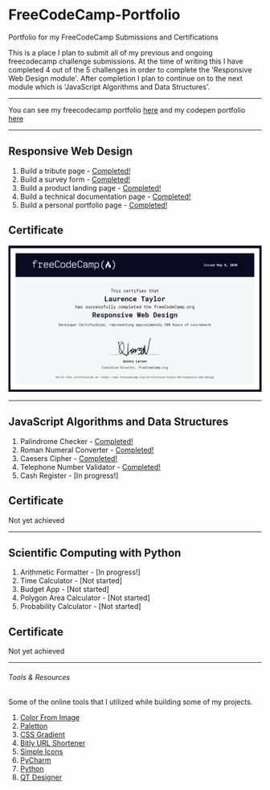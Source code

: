 # FreeCodeCamp-Portfolio
Portfolio for my FreeCodeCamp Submissions and Certifications

This is a place I plan to submit all of my previous and ongoing freecodecamp challenge submissions. At the time of writing this I have completed 4 out of the 5 challenges in order to complete the 'Responsive Web Design module'. After completion I plan to continue on to the next module which is 'JavaScript Algorithms and Data Structures'.

<hr>

You can see my freecodecamp portfolio [here](https://www.freecodecamp.org/taylor150) and my codepen portfolio [here](https://codepen.io/dashboard/)

<hr>

## Responsive Web Design
1. Build a tribute page - [Completed!](https://codepen.io/taylor150/pen/mdeObpw)
2. Build a survey form - [Completed!](https://codepen.io/taylor150/pen/GRpNwww)
3. Build a product landing page - [Completed!](https://codepen.io/taylor150/pen/OJyWdMX)
4. Build a technical documentation page - [Completed!](https://codepen.io/taylor150/pen/LYpOPoQ)
5. Build a personal portfolio page - [Completed!](https://codepen.io/taylor150/pen/xxwpYaO)

## Certificate
<img src="Certification/Responsive Web Design.png">

<hr>

## JavaScript Algorithms and Data Structures
1. Palindrome Checker - [Completed!](https://codepen.io/taylor150/pen/ExWbVpg)
2. Roman Numeral Converter - [Completed!](https://codepen.io/taylor150/pen/MWpXqaV)
3. Caesers Cipher - [Completed!](https://codepen.io/taylor150/pen/zYZaJrM)
4. Telephone Number Validator - [Completed!](https://codepen.io/taylor150/pen/XWMwvGL)
5. Cash Register - [In progress!]


## Certificate
Not yet achieved

<hr>

## Scientific Computing with Python
1. Arithmetic Formatter - [In progress!]
2. Time Calculator - [Not started]
3. Budget App - [Not started]
4. Polygon Area Calculator - [Not started]
5. Probability Calculator - [Not started]


## Certificate
Not yet achieved

<hr>

###### Tools & Resources

Some of the online tools that I utilized while building some of my projects.

1. [Color From Image](https://html-color-codes.info/colors-from-image/#)
2. [Paletton](https://paletton.com/#uid=15x0u0kllllaFw0g0qFqFg0w0aF)
3. [CSS Gradient](https://cssgradient.io/)
4. [Bitly URL Shortener](https://app.bitly.com/Bk4tfaNh5qX/bitlinks/3f3Jr1X)
5. [Simple Icons](https://simpleicons.org/)
6. [PyCharm](https://www.jetbrains.com/pycharm/download/#section=windows)
7. [Python](https://www.python.org/downloads/)
8. [QT Designer](https://www.qt.io/download)

